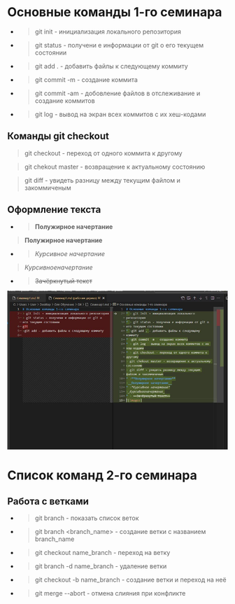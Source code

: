 # Основные команды 1-го семинара

* > git init - инициализация локального репозитория

* > git status - получени е информации от git о его текущем состоянии

* >git add . - добавить файлы к следующему коммиту

* >git commit -m - создание коммита

* >git commit -am - добовление файлов в отслеживание и создание коммитов

* > git log - вывод на экран всех коммитов с их хеш-кодами

## Команды git checkout
> git checkout - переход от одного коммита к другому

> git chekout master - возвращение к актуальному состоянию

> git diff - увидеть разницу между текущим файлом и закоммиченым
## Оформление текста
* >**Полужирное начертание**

>__Полужирное начертание__

* >*Курсивное начертание*

>_Курсивноеначертание_

* > ~~Зачёркнутый текст~~

![images](Снимок.JPG)

# Список команд 2-го семинара

## Работа с ветками
* > git branch - показать список веток

* > git branch <branch_name> - создание ветки с названием branch_name

* > git checkout name_branch - переход на ветку

* > git  branch -d name_branch - удаление ветки

* > git checkout -b name_branch - создание ветки и переход на неё

* > git merge --abort - отмена слияния при  конфликте

